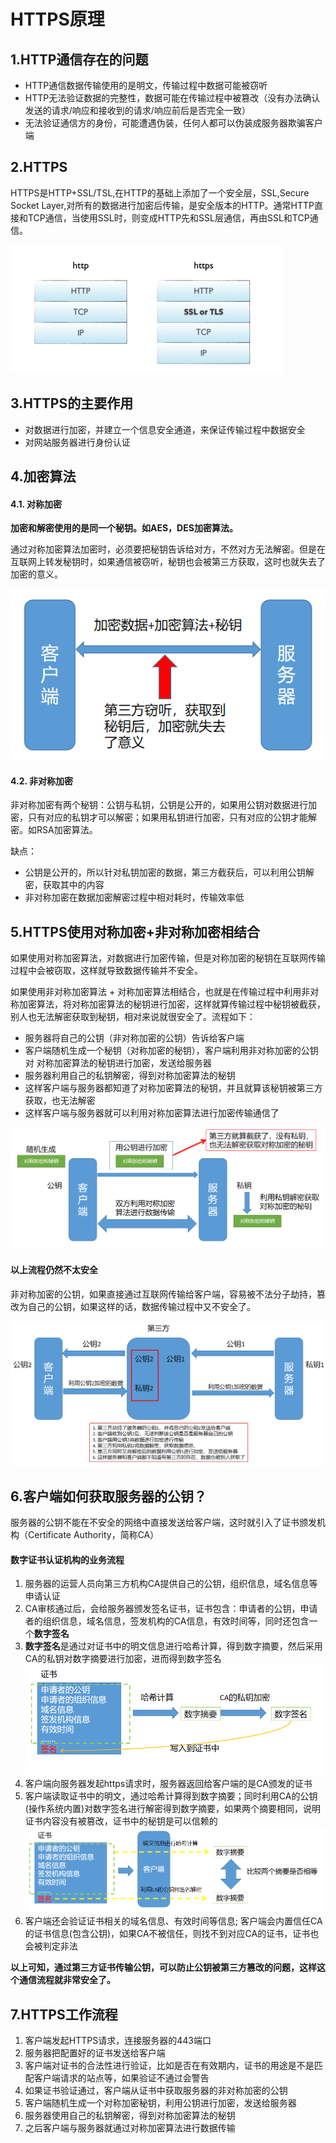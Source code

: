 # HTTPS原理
## 1.HTTP通信存在的问题
* HTTP通信数据传输使用的是明文，传输过程中数据可能被窃听
* HTTP无法验证数据的完整性，数据可能在传输过程中被篡改（没有办法确认发送的请求/响应和接收到的请求/响应前后是否完全一致）
* 无法验证通信方的身份，可能遭遇伪装，任何人都可以伪装成服务器欺骗客户端

## 2.HTTPS
HTTPS是HTTP+SSL/TSL,在HTTP的基础上添加了一个安全层，SSL,Secure Socket Layer,对所有的数据进行加密后传输，是安全版本的HTTP。通常HTTP直接和TCP通信，当使用SSL时，则变成HTTP先和SSL层通信，再由SSL和TCP通信。

![](../pic/network_protocol/https_1.png)

## 3.HTTPS的主要作用
* 对数据进行加密，并建立一个信息安全通道，来保证传输过程中数据安全
* 对网站服务器进行身份认证

## 4.加密算法
#### 4.1. 对称加密
**加密和解密使用的是同一个秘钥。如AES，DES加密算法。**

通过对称加密算法加密时，必须要把秘钥告诉给对方，不然对方无法解密。但是在互联网上转发秘钥时，如果通信被窃听，秘钥也会被第三方获取，这时也就失去了加密的意义。

![](../pic/network_protocol/https_2.png)
#### 4.2. 非对称加密
非对称加密有两个秘钥：公钥与私钥，公钥是公开的，如果用公钥对数据进行加密，只有对应的私钥才可以解密；如果用私钥进行加密，只有对应的公钥才能解密。如RSA加密算法。

缺点：
* 公钥是公开的，所以针对私钥加密的数据，第三方截获后，可以利用公钥解密，获取其中的内容
* 非对称加密在数据加密解密过程中相对耗时，传输效率低

## 5.HTTPS使用对称加密+非对称加密相结合
如果使用对称加密算法，对数据进行加密传输，但是对称加密的秘钥在互联网传输过程中会被窃取，这样就导致数据传输并不安全。

如果使用非对称加密算法 + 对称加密算法相结合，也就是在传输过程中利用非对称加密算法，将对称加密算法的秘钥进行加密，这样就算传输过程中秘钥被截获，别人也无法解密获取到秘钥，相对来说就很安全了。流程如下：

* 服务器将自己的公钥（非对称加密的公钥）告诉给客户端
* 客户端随机生成一个秘钥（对称加密的秘钥），客户端利用非对称加密的公钥 对 对称加密算法的秘钥进行加密，发送给服务器
* 服务器利用自己的私钥解密，得到对称加密算法的秘钥
* 这样客户端与服务器都知道了对称加密算法的秘钥，并且就算该秘钥被第三方获取，也无法解密
* 这样客户端与服务器就可以利用对称加密算法进行加密传输通信了

![](../pic/network_protocol/https_3.png)

#### 以上流程仍然不太安全
非对称加密的公钥，如果直接通过互联网传输给客户端，容易被不法分子劫持，篡改为自己的公钥，如果这样的话，数据传输过程中又不安全了。

![](../pic/network_protocol/https_4.png)

## 6.客户端如何获取服务器的公钥？
服务器的公钥不能在不安全的网络中直接发送给客户端，这时就引入了证书颁发机构（Certificate Authority，简称CA）
#### 数字证书认证机构的业务流程
1. 服务器的运营人员向第三方机构CA提供自己的公钥，组织信息，域名信息等申请认证
2. CA审核通过后，会给服务器颁发签名证书，证书包含：申请者的公钥，申请者的组织信息，域名信息，签发机构的CA信息，有效时间等，同时还包含一个**数字签名**
3. **数字签名**是通过对证书中的明文信息进行哈希计算，得到数字摘要，然后采用CA的私钥对数字摘要进行加密，进而得到数字签名
![](../pic/network_protocol/https_5.png)
4. 客户端向服务器发起https请求时，服务器返回给客户端的是CA颁发的证书
5. 客户端读取证书中的明文，通过哈希计算得到数字摘要；同时利用CA的公钥(操作系统内置)对数字签名进行解密得到数字摘要，如果两个摘要相同，说明证书内容没有被篡改，证书中的秘钥是可以信赖的
![](../pic/network_protocol/https_6.png)
6. 客户端还会验证证书相关的域名信息、有效时间等信息; 客户端会内置信任CA的证书信息(包含公钥)，如果CA不被信任，则找不到对应CA的证书，证书也会被判定非法

**以上可知，通过第三方证书传输公钥，可以防止公钥被第三方篡改的问题，这样这个通信流程就非常安全了。**

## 7.HTTPS工作流程
1. 客户端发起HTTPS请求，连接服务器的443端口
2. 服务器把配置好的证书发送给客户端
3. 客户端对证书的合法性进行验证，比如是否在有效期内，证书的用途是不是匹配客户端请求的站点等，如果验证不通过会警告
4. 如果证书验证通过，客户端从证书中获取服务器的非对称加密的公钥
5. 客户端随机生成一个对称加密秘钥，利用公钥进行加密，发送给服务器
6. 服务器使用自己的私钥解密，得到对称加密算法的秘钥
7. 之后客户端与服务器就通过对称加密算法进行数据传输
